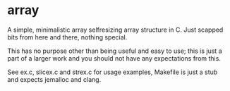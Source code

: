 array
=====

A simple, minimalistic array selfresizing array structure in C. Just scapped bits from here and there, nothing special.

This has no purpose other than being useful and easy to use; this is just a part of a larger work and you should not have any expectations from this. 

See ex.c, slicex.c and strex.c for usage examples, Makefile is just a stub and expects jemalloc and clang.
